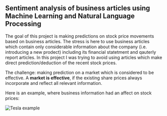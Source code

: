 ## Sentiment analysis of business articles using Machine Learning and Natural Language Processing

The goal of this project is making predictions on stock price movements based on business articles. The stress is here to use business articles which contain only considerable information about the company (i.e. introducing a new prodect) including its financial statetment and qauterly report articles. In this project I was trying to avoid using articles which make direct prediction/deduction of the recent stock prices.

The challenge: making prediction on a market which is considered to be effective. A **market is effective**, if the existing share prices always incorporate and reflect all relevant information.

Here is an example, where business information had an affect on stock prices:

![Tesla example]("Tesla_example.png)
